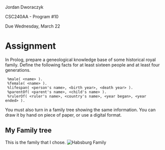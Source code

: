 
 Jordan Dworaczyk

 CSC240AA - Program \#10

 Due Wednesday, March 22

# Assignment
 In Prolog, prepare a geneological knowledge base of some historical royal
 family. Define the following facts for at least sixteen people and at least
 four generations.

```
 %male( <name> ).
 %female( <name> ).
 %lifespan( <person's name>, <birth year>, <death year> ).
 %parentOf( <parent's name>, <child's name> ).
 %rulerOf( <ruler's name>, <country's name>, <year began>, <year ended> ).
 ```

 You must also turn in a family tree showing the same information. You can draw
 it by hand on piece of paper, or use a digital format.

## My Family tree
This is the family that I chose.
![Habsburg Family](\FamilyTree.png)

##
